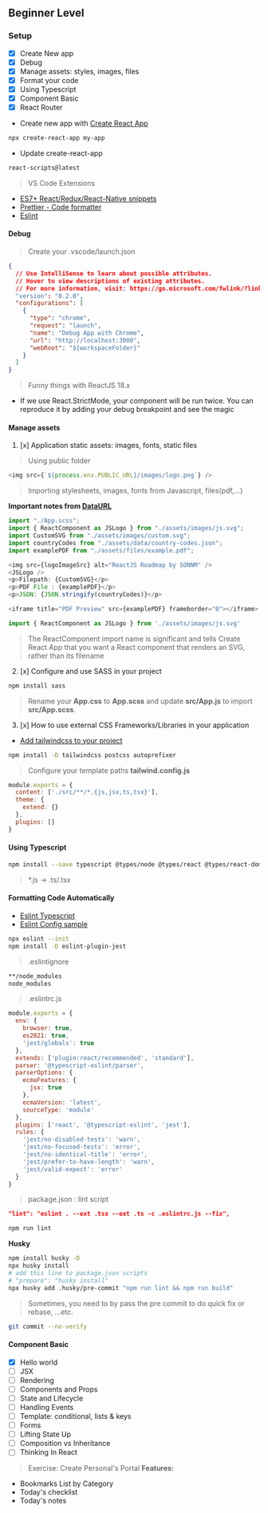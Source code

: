 ## Beginner Level

### Setup

- [x] Create New app
- [x] Debug
- [x] Manage assets: styles, images, files
- [x] Format your code
- [x] Using Typescript
- [x] Component Basic
- [x] React Router

- Create new app with [Create React App](https://create-react-app.dev/)

```bash
npx create-react-app my-app
```

- Update create-react-app

```bash
react-scripts@latest
```

> VS Code Extensions

- [ES7+ React/Redux/React-Native snippets](https://marketplace.visualstudio.com/items?itemName=dsznajder.es7-react-js-snippets)
- [Prettier - Code formatter](https://marketplace.visualstudio.com/items?itemName=esbenp.prettier-vscode)
- [Eslint](https://marketplace.visualstudio.com/items?itemName=dbaeumer.vscode-eslint)

#### Debug

> Create your .vscode/launch.json

```json
{
  // Use IntelliSense to learn about possible attributes.
  // Hover to view descriptions of existing attributes.
  // For more information, visit: https://go.microsoft.com/fwlink/?linkid=830387
  "version": "0.2.0",
  "configurations": [
    {
      "type": "chrome",
      "request": "launch",
      "name": "Debug App with Chrome",
      "url": "http://localhost:3000",
      "webRoot": "${workspaceFolder}"
    }
  ]
}
```

> Funny things with ReactJS 18.x

- If we use React.StrictMode, your component will be run twice. You can reproduce it by adding your debug breakpoint and see the magic

#### Manage assets

1. [x] Application static assets: images, fonts, static files

> Using public folder

```js
<img src={`${process.env.PUBLIC_URL}/images/logo.png`} />
```

> Importing stylesheets, images, fonts from Javascript, files(pdf,...)

**Important notes from [DataURL](https://developer.mozilla.org/en-US/docs/Web/HTTP/Basics_of_HTTP/Data_URLs)**

```js
import "./App.scss";
import { ReactComponent as JSLogo } from "./assets/images/js.svg";
import CustomSVG from "./assets/images/custom.svg";
import countryCodes from "./assets/data/country-codes.json";
import examplePDF from "./assets/files/example.pdf";

<img src={logoImageSrc} alt="ReactJS Roadmap by SONNM" />
<JSLogo />
<p>Filepath: {CustomSVG}</p>
<p>PDF File : {examplePDF}</p>
<p>JSON: {JSON.stringify(countryCodes)}</p>

<iframe title="PDF Preview" src={examplePDF} frameborder="0"></iframe>
```

```js
import { ReactComponent as JSLogo } from './assets/images/js.svg'
```

> The ReactComponent import name is significant and tells Create React App that you want a React component that renders an SVG, rather than its filename

2. [x] Configure and use SASS in your project

```bash
npm install sass
```

> Rename your **App.css** to **App.scss** and update **src/App.js** to import **src/App.scss**.

3. [x] How to use external CSS Frameworks/Libraries in your application

- [Add tailwindcss to your project](https://tailwindcss.com/docs/guides/create-react-app)

```bash
npm install -D tailwindcss postcss autoprefixer
```

> Configure your template paths **tailwind.config.js**

```js
module.exports = {
  content: ['./src/**/*.{js,jsx,ts,tsx}'],
  theme: {
    extend: {}
  },
  plugins: []
}
```

#### Using Typescript

```bash
npm install --save typescript @types/node @types/react @types/react-dom @types/jest
```

> \*.js -> .ts/.tsx

#### Formatting Code Automatically

- [Eslint Typescript](https://typescript-eslint.io/docs/)
- [Eslint Config sample](https://eslint.org/docs/latest/user-guide/configuring/configuration-files)

```bash
npx eslint --init
npm install -D eslint-plugin-jest
```

> .eslintignore

```bash
**/node_modules
node_modules
```

> .eslintrc.js

```js
module.exports = {
  env: {
    browser: true,
    es2021: true,
    'jest/globals': true
  },
  extends: ['plugin:react/recommended', 'standard'],
  parser: '@typescript-eslint/parser',
  parserOptions: {
    ecmaFeatures: {
      jsx: true
    },
    ecmaVersion: 'latest',
    sourceType: 'module'
  },
  plugins: ['react', '@typescript-eslint', 'jest'],
  rules: {
    'jest/no-disabled-tests': 'warn',
    'jest/no-focused-tests': 'error',
    'jest/no-identical-title': 'error',
    'jest/prefer-to-have-length': 'warn',
    'jest/valid-expect': 'error'
  }
}
```

> package.json : lint script

```json
"lint": "eslint . --ext .tsx --ext .ts -c .eslintrc.js --fix",
```

```bash
npm run lint
```

**Husky**

```bash
npm install husky -D
npx husky install
# add this line to package.json scripts
# "prepare": "husky install"
npx husky add .husky/pre-commit "npm run lint && npm run build"
```

> Sometimes, you need to by pass the pre commit to do quick fix or rebase, ...etc.

```bash
git commit --no-verify
```

#### Component Basic

- [x] Hello world
- [ ] JSX
- [ ] Rendering
- [ ] Components and Props
- [ ] State and Lifecycle
- [ ] Handling Events
- [ ] Template: conditional, lists & keys
- [ ] Forms
- [ ] Lifting State Up
- [ ] Composition vs Inheritance
- [ ] Thinking In React

> Exercise: Create Personal's Portal
> **Features:**

- Bookmarks List by Category
- Today's checklist
- Today's notes
